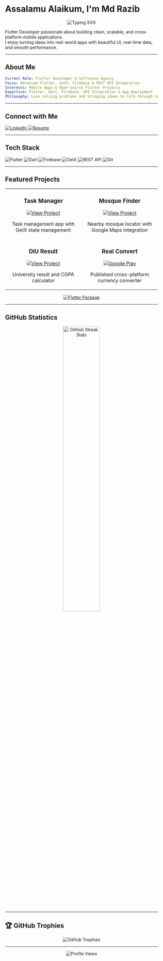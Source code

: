 # Assalamu Alaikum, I'm Md Razib

<p align="center">
  <img src="https://readme-typing-svg.herokuapp.com?font=Fira+Code&pause=1000&color=02569B&center=true&vCenter=true&width=435&lines=Flutter+Developer;Mobile+App+Enthusiast;Clean+Code+Advocate" alt="Typing SVG" />
</p>

Flutter Developer passionate about building clean, scalable, and cross-platform mobile applications.  
I enjoy turning ideas into real-world apps with beautiful UI, real-time data, and smooth performance.

---

## About Me

```yaml
Current Role: Flutter Developer @ Softvence Agency
Focus: Advanced Flutter, GetX, Firebase & REST API Integration
Interests: Mobile Apps & Open-Source Flutter Projects
Expertise: Flutter, Dart, Firebase, API Integration & App Deployment
Philosophy: Love solving problems and bringing ideas to life through code
```

---

## Connect with Me

<p align="left">
  <a href="https://linkedin.com/in/md-razib" target="_blank">
    <img src="https://img.shields.io/badge/LinkedIn-%230077B5.svg?style=for-the-badge&logo=linkedin&logoColor=white" alt="LinkedIn"/>
  </a>
  <a href="https://drive.google.com/file/d/1CaAa8EtAMykQn3CZFU9WoXuV_GPdJAU_/view?usp=sharing" target="_blank">
    <img src="https://img.shields.io/badge/Resume-4285F4?style=for-the-badge&logo=google-drive&logoColor=white" alt="Resume"/>
  </a>
</p>

---

## Tech Stack

<p align="left">
  <img src="https://img.shields.io/badge/Flutter-%2302569B.svg?style=for-the-badge&logo=flutter&logoColor=white" alt="Flutter"/>
  <img src="https://img.shields.io/badge/Dart-%230175C2.svg?style=for-the-badge&logo=dart&logoColor=white" alt="Dart"/>
  <img src="https://img.shields.io/badge/Firebase-%23039BE5.svg?style=for-the-badge&logo=firebase&logoColor=white" alt="Firebase"/>
  <img src="https://img.shields.io/badge/GetX-%23FF4081.svg?style=for-the-badge&logo=flutter&logoColor=white" alt="GetX"/>
  <img src="https://img.shields.io/badge/REST%20API-%23013243.svg?style=for-the-badge&logo=fastapi&logoColor=white" alt="REST API"/>
  <img src="https://img.shields.io/badge/Git-%23F05033.svg?style=for-the-badge&logo=git&logoColor=white" alt="Git"/>
</p>

---

## Featured Projects

<table>
  <tr>
    <td width="50%">
      <h3 align="center">Task Manager</h3>
      <p align="center">
        <a href="https://github.com/the-razib/task_manager" target="_blank">
          <img src="https://img.shields.io/badge/View-Project-02569B?style=for-the-badge&logo=github" alt="View Project"/>
        </a>
      </p>
      <p align="center">Task management app with GetX state management</p>
    </td>
    <td width="50%">
      <h3 align="center">Mosque Finder</h3>
      <p align="center">
        <a href="https://github.com/the-razib/mosque_finder" target="_blank">
          <img src="https://img.shields.io/badge/View-Project-02569B?style=for-the-badge&logo=github" alt="View Project"/>
        </a>
      </p>
      <p align="center">Nearby mosque locator with Google Maps integration</p>
    </td>
  </tr>
  <tr>
    <td width="50%">
      <h3 align="center">DIU Result</h3>
      <p align="center">
        <a href="https://github.com/the-razib/diu_results" target="_blank">
          <img src="https://img.shields.io/badge/View-Project-02569B?style=for-the-badge&logo=github" alt="View Project"/>
        </a>
      </p>
      <p align="center">University result and CGPA calculator</p>
    </td>
    <td width="50%">
      <h3 align="center">Real Convert</h3>
      <p align="center">
        <a href="https://play.google.com/store/apps/details?id=com.solank.currencyconverter" target="_blank">
          <img src="https://img.shields.io/badge/Google_Play-414141?style=for-the-badge&logo=google-play&logoColor=white" alt="Google Play"/>
        </a>
      </p>
      <p align="center">Published cross-platform currency converter</p>
    </td>
  </tr>
</table>

<p align="center">
  <a href="https://pub.dev/packages/step_indicator_package" target="_blank">
    <img src="https://img.shields.io/badge/pub.dev-Step%20Indicator%20Package%20(250%2B%20downloads)-0175C2?style=for-the-badge&logo=dart&logoColor=white" alt="Flutter Package"/>
  </a>
</p>

---

## GitHub Statistics

<p align="center">
  <img width="49%" src="https://nirzak-streak-stats.vercel.app/?user=the-razib&theme=radical&hide_border=true&background=0D1117" alt="GitHub Streak Stats"/>
  
</p>

---

## 🏆 GitHub Trophies

<p align="center">
  <img src="https://github-profile-trophy.vercel.app/?username=the-razib&theme=radical&no-frame=true&no-bg=true&margin-w=4&column=7" alt="GitHub Trophies"/>
</p>

---

<p align="center">
  <img src="https://komarev.com/ghpvc/?username=the-razib&label=Profile%20Views&color=0e75b6&style=flat" alt="Profile Views"/>
</p>

